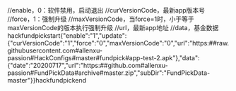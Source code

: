 //enable，0：软件禁用，启动退出
//curVersionCode，最新app版本号
//force，1：强制升级
//maxVersionCode，当force=1时，小于等于maxVersionCode的版本执行强制升级
//url，最新app地址
//data，基金数据
hackfundpickstart{"enable":"1","update":{"curVersionCode":"1","force":"0","maxVersionCode":"0","url":"https:##raw.githubusercontent.com#allenxu-passion#HackConfigs#master#fundpick#app-test-2.apk"},"data":{"date":"20200717","url":"https:##github.com#allenxu-passion#FundPickData#archive#master.zip","subDir":"FundPickData-master"}}hackfundpickend
